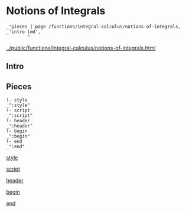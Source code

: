 # Notions of Integrals

    _"pieces | page /functions/integral-calculus/notions-of-integrals, _'intro |md',
            "

[../public/functions/integral-calculus/notions-of-integrals.html](# "save:")


## Intro

## Pieces

    !- style
    _":style"
    !- script
    _":script"
    !- header
    _":header"
    !- begin
    _":begin"
    !- end
    _":end"

[style]() 

[script]()

[header]()

[begin]()

[end]()

